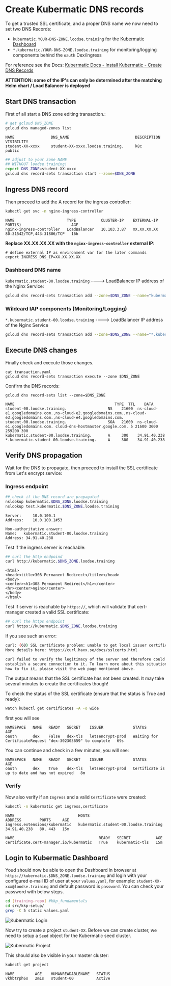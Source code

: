# Create Kubermatic DNS records

To get a trusted SSL certificate, and a proper DNS name we now need to set two DNS Records:
- `kubermatic.YOUR-DNS-ZONE.loodse.training` for the [Kubermatic Dashboard](https://github.com/kubermatic/dashboard)
- `*.kubermatic.YOUR-DNS-ZONE.loodse.training` for monitoring/logging components behind the `oauth` Dex/ingress

For reference see the Docs: [Kubermatic Docs - Install Kubermatic - Create DNS Records](https://docs.kubermatic.com/kubermatic/master/guides/installation/install_kkp_ce/#:~:text=create%20dns%20records)

**ATTENTION: some of the IP's can only be determined after the matching Helm chart / Load Balancer is deployed**

## Start DNS transaction

First of all start a DNS zone editing transaction.:

```bash
# get gcloud DNS_ZONE
gcloud dns managed-zones list
```
```
NAME                DNS_NAME                             DESCRIPTION  VISIBILITY
student-XX-xxxx     student-XX-xxxx.loodse.training.     k8c          public
```
```bash
## adjust to your zone NAME 
## WITHOUT loodse.training!
export DNS_ZONE=student-XX-xxxx
gcloud dns record-sets transaction start --zone=$DNS_ZONE
```

## Ingress DNS record
Then proceed to add the A record for the ingress controller:

```bash
kubectl get svc -n nginx-ingress-controller 
```
```
NAME                       TYPE           CLUSTER-IP    EXTERNAL-IP    PORT(S)                      AGE
nginx-ingress-controller   LoadBalancer   10.103.3.87   XX.XX.XX.XX   80:31542/TCP,443:31806/TCP   16h
```
**Replace  XX.XX.XX.XX with the `nginx-ingress-controller` external IP**:
```
# define external IP as environment var for the later commands
export INGRESS_DNS_IP=XX.XX.XX.XX
```

### Dashboard DNS name
`kubermatic.student-00.loodse.training`  ---->  LoadBalancer IP address of the Nginx Service:

```bash
gcloud dns record-sets transaction add --zone=$DNS_ZONE --name="kubermatic.$DNS_ZONE.loodse.training" --ttl 300 --type A $INGRESS_DNS_IP
```
### Wildcard IAP components (Monitoring/Logging)
`*.kubermatic.student-00.loodse.training`  ---->  LoadBalancer IP address of the Nginx Service

```bash
gcloud dns record-sets transaction add --zone=$DNS_ZONE --name="*.kubermatic.$DNS_ZONE.loodse.training" --ttl 300 --type A $INGRESS_DNS_IP
```

## Execute DNS changes

Finally check and execute those changes.
```                    
cat transaction.yaml
gcloud dns record-sets transaction execute --zone $DNS_ZONE
```

Confirm the DNS records:

```
gcloud dns record-sets list --zone=$DNS_ZONE
```
```
NAME                                            TYPE  TTL    DATA
student-00.loodse.training.                  NS    21600  ns-cloud-e1.googledomains.com.,ns-cloud-e2.googledomains.com.,ns-cloud-e3.googledomains.com.,ns-cloud-e4.googledomains.com.
student-00.loodse.training.                  SOA   21600  ns-cloud-e1.googledomains.com. cloud-dns-hostmaster.google.com. 5 21600 3600 259200 300
kubermatic.student-00.loodse.training.       A     300    34.91.40.238
*.kubermatic.student-00.loodse.training.     A     300    34.91.40.238
```

## Verify DNS propagation

Wait for the DNS to propagate, then proceed to install the SSL certificate from Let's encrypt service:

### Ingress endpoint
```bash
## check if the DNS record are propagated
nslookup kubermatic.$DNS_ZONE.loodse.training
nslookup test.kubermatic.$DNS_ZONE.loodse.training
```
```
Server:		10.0.100.1
Address:	10.0.100.1#53

Non-authoritative answer:
Name:	kubermatic.student-00.loodse.training
Address: 34.91.40.238
```
Test if the ingress server is reachable:
```bash
## curl the http endpoind
curl http://kubermatic.$DNS_ZONE.loodse.training
```
```
<html>
<head><title>308 Permanent Redirect</title></head>
<body>
<center><h1>308 Permanent Redirect</h1></center>
<hr><center>nginx</center>
</body>
</html>
```

Test if server is reachable by `https://`, which will validate that cert-manager created a valid SSL certificate:
```bash
## curl the https endpoint
curl https://kubermatic.$DNS_ZONE.loodse.training
```
If you see such an error:
```bash
curl: (60) SSL certificate problem: unable to get local issuer certificate
More details here: https://curl.haxx.se/docs/sslcerts.html

curl failed to verify the legitimacy of the server and therefore could not
establish a secure connection to it. To learn more about this situation and
how to fix it, please visit the web page mentioned above.
```
The output means that the SSL certificate has not been created. It may take several minutes to create the certificates though!

To check the status of the SSL certificate (ensure that the status is True and ready):
```bash
watch kubectl get certificates -A -o wide
```
first you will see
```
NAMESPACE   NAME   READY   SECRET    ISSUER             STATUS                                                       AGE
oauth       dex    False   dex-tls   letsencrypt-prod   Waiting for CertificateRequest "dex-302303659" to complete   69s
```
You can continue and check in a few minutes, you will see:
```
NAMESPACE   NAME   READY   SECRET    ISSUER             STATUS                                          AGE
oauth       dex    True    dex-tls   letsencrypt-prod   Certificate is up to date and has not expired   8m
```

### Verify

Now also verify if an `Ingress` and a valid `Certificate` were created:
```bash
kubectl -n kubermatic get ingress,certificate
```
```
NAME                            HOSTS                                      ADDRESS        PORTS     AGE
ingress.extensions/kubermatic   kubermatic.student-00.loodse.training      34.91.40.238   80, 443   15m

NAME                                     READY   SECRET           AGE
certificate.cert-manager.io/kubermatic   True    kubermatic-tls   15m
```
## Login to Kubermatic Dashboard

Youd should now be able to open the Dashboard in browser at `https://kubermatic.$DNS_ZONE.loodse.training` and login with your configured e-mail ID of user at your `values.yaml`, for example: `student-XX-xxx@loodse.training` and default password is `password`. You can check your password with below steps.
```bash
cd [training-repo] #kkp_fundamentals
cd src/kkp-setup/
grep -C 5 static values.yaml
```

![Kubermatic Login](../../.pics/k8c_login.png)

Now try to create a project `student-XX`. Before we can create cluster, we need to setup a `Seed` object for the Kubermatic seed cluster.

![Kubermatic Project](../../.pics/k8c_project.png)

This should also be visible in your master cluster:
```bash
kubectl get project
```
```
NAME         AGE    HUMANREADABLENAME   STATUS
vkhbtrph6s   2m1s   student-00          Active
```
